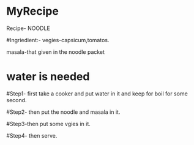# MyRecipe
Recipe- NOODLE

#Ingriedient:-
vegies-capsicum,tomatos.

masala-that given in the noodle packet 

# water is needed

#Step1- first take a cooker and put water in it and keep for boil for some second.

#Step2- then put the noodle and masala in it.

#Step3-then put some vgies in it.

#Step4- then serve.
